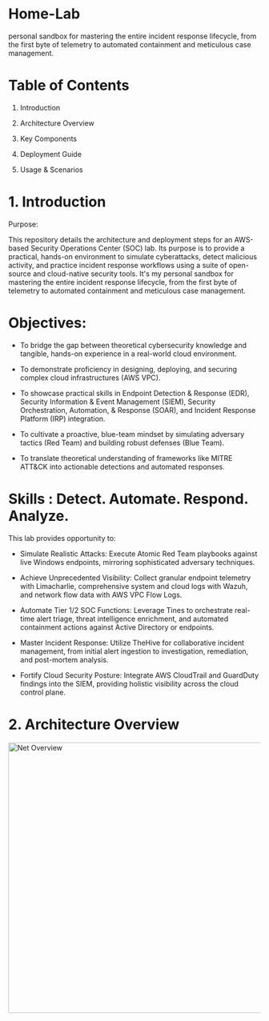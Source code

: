 # Home-Lab
personal sandbox for mastering the entire incident response lifecycle, from the first byte of telemetry to automated containment and meticulous case management.

# Table of Contents
1. Introduction

2. Architecture Overview

3. Key Components

4. Deployment Guide

5. Usage & Scenarios

# 1. Introduction 

Purpose:     

This repository details the architecture and deployment steps for an AWS-based Security Operations Center (SOC) lab. Its purpose is to provide a practical, hands-on environment to simulate cyberattacks, detect malicious activity, and practice incident response workflows using a suite of open-source and cloud-native security tools. It's my personal sandbox for mastering the entire incident response lifecycle, from the first byte of telemetry to automated containment and meticulous case management. 

# Objectives:  

- To bridge the gap between theoretical cybersecurity knowledge and tangible, hands-on experience in a real-world cloud environment.

- To demonstrate proficiency in designing, deploying, and securing complex cloud infrastructures (AWS VPC).

- To showcase practical skills in Endpoint Detection & Response (EDR), Security Information & Event Management (SIEM), Security Orchestration, Automation, & Response (SOAR), and Incident Response Platform (IRP) integration.

- To cultivate a proactive, blue-team mindset by simulating adversary tactics (Red Team) and building robust defenses (Blue Team).

- To translate theoretical understanding of frameworks like MITRE ATT&CK into actionable detections and automated responses.

# Skills : Detect. Automate. Respond. Analyze.
This lab provides opportunity to:

- Simulate Realistic Attacks: Execute Atomic Red Team playbooks against live Windows endpoints, mirroring sophisticated adversary techniques.

- Achieve Unprecedented Visibility: Collect granular endpoint telemetry with Limacharlie, comprehensive system and cloud logs with Wazuh, and network flow data with AWS VPC Flow Logs.

- Automate Tier 1/2 SOC Functions: Leverage Tines to orchestrate real-time alert triage, threat intelligence enrichment, and automated containment actions against Active Directory or endpoints.

- Master Incident Response: Utilize TheHive for collaborative incident management, from initial alert ingestion to investigation, remediation, and post-mortem analysis.

- Fortify Cloud Security Posture: Integrate AWS CloudTrail and GuardDuty findings into the SIEM, providing holistic visibility across the cloud control plane.

# 2. Architecture Overview

<img width="801" height="541" alt="Net Overview" src="https://github.com/user-attachments/assets/f25da4f9-1a90-409a-a3c1-9484179cb15e" />

